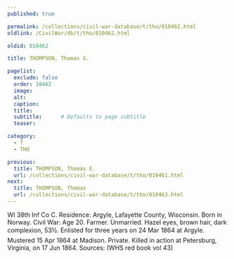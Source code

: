 ```yaml
---
published: true

permalink: /collections/civil-war-database/t/tho/010462.html
oldlink: /CivilWar/db/t/tho/010462.html

oldid: 010462

title: THOMPSON, Thomas G.

pagelist:
  exclude: false
  order: 10462
  image: 
  alt:
  caption:
  title:
  subtitle:      # Defaults to page subtitle
  teaser:

category: 
  - T 
  - THO

previous:
  title: THOMPSON, Thomas E.
  url: /collections/civil-war-database/t/tho/010461.html  
next:
  title: THOMPSON, Thomas
  url: /collections/civil-war-database/t/tho/010463.html   
---
```

WI 38th Inf Co C. Residence: Argyle, Lafayette County, Wisconsin. Born in Norway. Civil War: Age 20. Farmer. Unmarried. Hazel eyes, brown hair, dark complexion, 5&#146;3&frac12;&#148;. Enlisted for three years on 24 Mar 1864 at Argyle. Mustered 15 Apr 1864 at Madison. Private. Killed in action at Petersburg, Virginia, on 17 Jun 1864. Sources: (WHS red book vol 43)